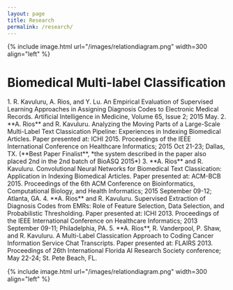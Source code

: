 ```yaml
---
layout: page
title: Research
permalink: /research/
---
```


<div class="home">

{% include image.html url="/images/relationdiagram.png" width=300 align="left" %}
<h1>Biomedical Multi-label Classification</h1>
1. R. Kavuluru, A. Rios, and Y. Lu. An Empirical Evaluation of Supervised Learning Approaches in Assigning Diagnosis Codes to Electronic Medical Records. Artificial Intelligence in Medicine, Volume 65, Issue 2; 2015 May.
2.  **A. Rios** and R. Kavuluru. Analyzing the Moving Parts of a Large-Scale Multi-Label Text Classication Pipeline: Experiences in Indexing Biomedical Articles. Paper presented at: ICHI 2015. Proceedings of the IEEE International Conference on Healthcare Informatics; 2015 Oct 21-23; Dallas, TX. (**Best Paper Finalist**, *the system described in the paper also placed 2nd in the 2nd batch of BioASQ 2015*)
3.  **A. Rios** and R. Kavuluru. Convolutional Neural Networks for Biomedical Text Classication: Application in Indexing Biomedical Articles. Paper presented at: ACM-BCB 2015. Proceedings of the 6th ACM Conference on Bioinformatics, Computational Biology, and Health Informatics; 2015 September 09-12; Atlanta, GA.
4.  **A. Rios** and R. Kavuluru. Supervised Extraction of Diagnosis Codes from EMRs: Role of Feature Selection, Data Selection, and Probabilistic Thresholding. Paper presented at: ICHI 2013. Proceedings of the IEEE International Conference on Healthcare Informatics; 2013 September 09-11; Philadelphia, PA.
5.  **A. Rios**, R. Vanderpool, P. Shaw, and R. Kavuluru. A Multi-Label Classication Approach to Coding Cancer Information Service Chat Transcripts. Paper presented at: FLAIRS 2013. Proceedings of 26th International Florida AI Research Society conference; May 22-24; St. Pete Beach, FL.

{% include image.html url="/images/relationdiagram.png" width=300 align="left" %}
</div>
